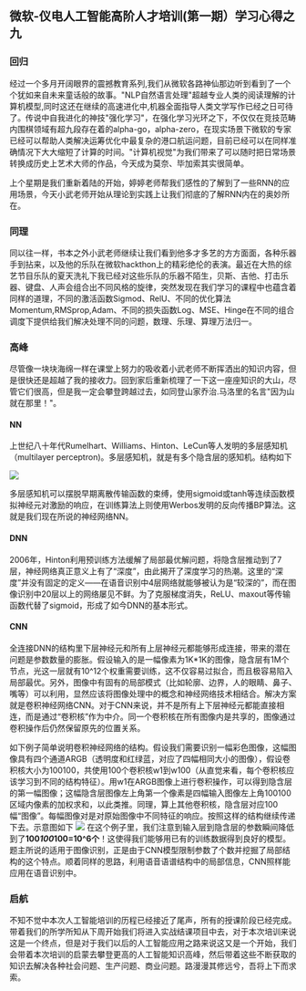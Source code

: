 ## 微软-仪电人工智能高阶人才培训(第一期）学习心得之九

### 回归

经过一个多月开阔眼界的震撼教育系列,我们从微软各路神仙那边听到看到了一个个犹如来自未来童话般的故事。"NLP自然语言处理"超越专业人类的阅读理解的计算机模型,同时这还在继续的高速进化中,机器全面指导人类文学写作已经之日可待了。传说中自我进化的神技"强化学习"，在强化学习光环之下，不仅仅在竞技范畴内围棋领域有超九段存在着的alpha-go，alpha-zero，在现实场景下微软的专家已经可以帮助人类解决运筹优化中最复杂的港口航运问题，目前已经可以在同样准确情况下大大缩短了计算的时间。"计算机视觉"为我们带来了可以随时把日常场景转换成历史上艺术大师的作品，今天成为莫奈、毕加索其实很简单。

上个星期是我们重新着陆的开始，婷婷老师帮我们感性的了解到了一些RNN的应用场景，今天小武老师开始从理论到实践上让我们彻底的了解RNN内在的奥妙所在。

### 同理

同以往一样，书本之外小武老师继续让我们看到他多才多艺的方方面面，各种乐器手到拈来，以及他的乐队在微软hackthon上的精彩绝伦的表演。最近在大热的综艺节目乐队的夏天洗礼下我已经对这些乐队的乐器不陌生，贝斯、吉他、打击乐器、键盘、人声会组合出不同风格的旋律，突然发现在我们学习的课程中也蕴含着同样的道理，不同的激活函数Sigmod、RelU、不同的优化算法Momentum,RMSprop,Adam、不同的损失函数Log、MSE、Hinge在不同的组合调度下提供给我们解决处理不同的问题，数理、乐理、算理万法归一。

### 高峰

尽管像一块块海绵一样在课堂上努力的吸收着小武老师不断挥洒出的知识内容，但是很快还是超越了我的接收力。回到家后重新梳理了一下这一座座知识的大山，尽管它们很高，但是我一定会攀登跨越过去，如同登山家乔治.马洛里的名言"因为山就在那里！"。

#### NN

上世纪八十年代Rumelhart、Williams、Hinton、LeCun等人发明的多层感知机（multilayer
perceptron)。多层感知机，就是有多个隐含层的感知机。结构如下

![](./images/mp.jpg)

多层感知机可以摆脱早期离散传输函数的束缚，使用sigmoid或tanh等连续函数模拟神经元对激励的响应，在训练算法上则使用Werbos发明的反向传播BP算法。这就是我们现在所说的神经网络NN。

#### DNN

2006年，Hinton利用预训练方法缓解了局部最优解问题，将隐含层推动到了7层，神经网络真正意义上有了“深度”，由此揭开了深度学习的热潮。这里的“深度”并没有固定的定义——在语音识别中4层网络就能够被认为是“较深的”，而在图像识别中20层以上的网络屡见不鲜。为了克服梯度消失，ReLU、maxout等传输函数代替了sigmoid，形成了如今DNN的基本形式。

#### CNN

全连接DNN的结构里下层神经元和所有上层神经元都能够形成连接，带来的潜在问题是参数数量的膨胀。假设输入的是一幅像素为1K*1K的图像，隐含层有1M个节点，光这一层就有10^12个权重需要训练，这不仅容易过拟合，而且极容易陷入局部最优。另外，图像中有固有的局部模式（比如轮廓、边界，人的眼睛、鼻子、嘴等）可以利用，显然应该将图像处理中的概念和神经网络技术相结合。解决方案就是卷积神经网络CNN。对于CNN来说，并不是所有上下层神经元都能直接相连，而是通过“卷积核”作为中介。同一个卷积核在所有图像内是共享的，图像通过卷积操作后仍然保留原先的位置关系。

如下例子简单说明卷积神经网络的结构。假设我们需要识别一幅彩色图像，这幅图像具有四个通道ARGB（透明度和红绿蓝，对应了四幅相同大小的图像），假设卷积核大小为100100，共使用100个卷积核w1到w100（从直觉来看，每个卷积核应该学习到不同的结构特征）。用w1在ARGB图像上进行卷积操作，可以得到隐含层的第一幅图像；这幅隐含层图像左上角第一个像素是四幅输入图像左上角100100区域内像素的加权求和，以此类推。同理，算上其他卷积核，隐含层对应100幅“图像”。每幅图像对是对原始图像中不同特征的响应。按照这样的结构继续传递下去。示意图如下
![](./images/cnn.jpg)
在这个例子里，我们注意到输入层到隐含层的参数瞬间降低到了**100*100*100=10^6个**！这使得我们能够用已有的训练数据得到良好的模型。题主所说的适用于图像识别，正是由于CNN模型限制参数了个数并挖掘了局部结构的这个特点。顺着同样的思路，利用语音语谱结构中的局部信息，CNN照样能应用在语音识别中。

### 启航
不知不觉中本次人工智能培训的历程已经接近了尾声，所有的授课阶段已经完成。带着我们的所学所知从下周开始我们将进入实战结课项目中去，对于本次培训来说这是一个终点，但是对于我们以后的人工智能应用之路来说这又是一个开始，我们会带着本次培训的启蒙去攀登更高的人工智能知识高峰，然后带着这些不断获取的知识去解决各种社会问题、生产问题、商业问题。路漫漫其修远兮，吾将上下而求索。
